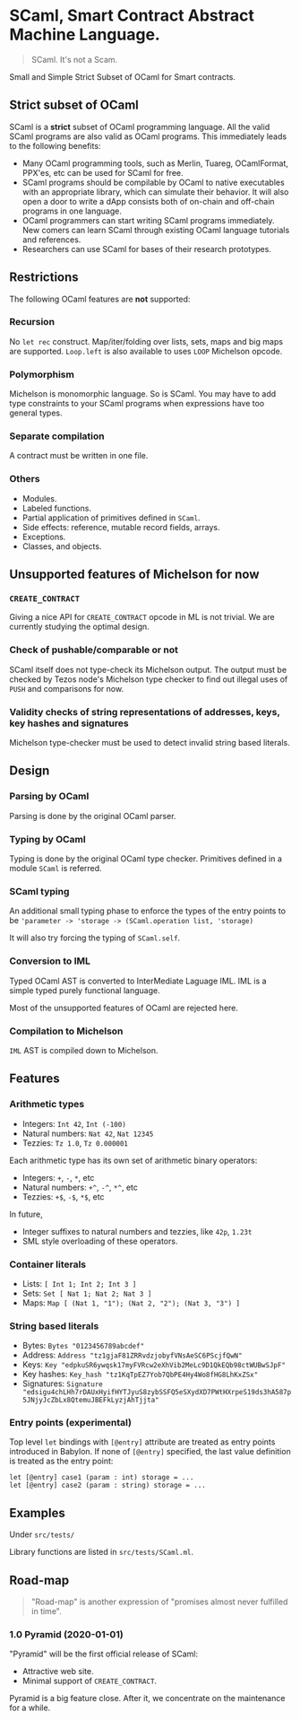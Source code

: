 # SCaml, Smart Contract Abstract Machine Language.

> SCaml.  It's not a Scam.

Small and Simple Strict Subset of OCaml for Smart contracts.

## Strict subset of OCaml

SCaml is a **strict** subset of OCaml programming language.
All the valid SCaml programs are also valid as OCaml programs.
This immediately leads to the following benefits:

* Many OCaml programming tools, such as Merlin, Tuareg, OCamlFormat, PPX'es, etc can be used for SCaml for free.
* SCaml programs should be compilable by OCaml to native executables with an appropriate library, which can simulate their behavior.  It will also open a door to write a dApp consists both of on-chain and off-chain programs in one language.
* OCaml programmers can start writing SCaml programs immediately.  New comers can learn SCaml through existing OCaml language tutorials and references.
* Researchers can use SCaml for bases of their research prototypes.

## Restrictions

The following OCaml features are **not** supported:

### Recursion

No `let rec` construct.  Map/iter/folding over lists, sets, maps and big maps are supported.  `Loop.left` is also available to uses `LOOP` Michelson opcode.

### Polymorphism

Michelson is monomorphic language.  So is SCaml.
You may have to add type constraints to your SCaml programs when expressions have too general types.

### Separate compilation

A contract must be written in one file.

### Others

* Modules.
* Labeled functions.
* Partial application of primitives defined in `SCaml`.
* Side effects: reference, mutable record fields, arrays.
* Exceptions.
* Classes, and objects.

## Unsupported features of Michelson for now

### `CREATE_CONTRACT`

Giving a nice API for `CREATE_CONTRACT` opcode in ML is not trivial.
We are currently studying the optimal design.

### Check of pushable/comparable or not

SCaml itself does not type-check its Michelson output.  The output
must be checked by Tezos node's Michelson type checker to find out
illegal uses of `PUSH` and comparisons for now.

### Validity checks of string representations of addresses, keys, key hashes and signatures

Michelson type-checker must be used to detect invalid string based literals.

## Design

### Parsing by OCaml

Parsing is done by the original OCaml parser.

### Typing by OCaml

Typing is done by the original OCaml type checker.
Primitives defined in a module `SCaml` is referred.

### SCaml typing 

An additional small typing phase to enforce the types of the entry points
to be `'parameter -> 'storage -> (SCaml.operation list, 'storage)`

It will also try forcing the typing of `SCaml.self`.

### Conversion to IML

Typed OCaml AST is converted to InterMediate Laguage IML.
IML is a simple typed purely functional language.

Most of the unsupported features of OCaml are rejected here.

### Compilation to Michelson

`IML` AST is compiled down to Michelson.

## Features

### Arithmetic types

* Integers: `Int 42`, `Int (-100)`
* Natural numbers: `Nat 42`, `Nat 12345`
* Tezzies: `Tz 1.0`, `Tz 0.000001`

Each arithmetic type has its own set of arithmetic binary operators:

* Integers: `+`, `-`, `*`, etc
* Natural numbers: `+^`, `-^`, `*^`, etc
* Tezzies: `+$`, `-$`, `*$`, etc

In future,

* Integer suffixes to natural numbers and tezzies, like `42p`, `1.23t`
* SML style overloading of these operators.

### Container literals

* Lists: `[ Int 1; Int 2; Int 3 ]`
* Sets: `Set [ Nat 1; Nat 2; Nat 3 ]`
* Maps: `Map [ (Nat 1, "1"); (Nat 2, "2"); (Nat 3, "3") ]`

### String based literals

* Bytes: `Bytes "0123456789abcdef"`
* Address: `Address "tz1gjaF81ZRRvdzjobyfVNsAeSC6PScjfQwN"`
* Keys: `Key "edpkuSR6ywqsk17myFVRcw2eXhVib2MeLc9D1QkEQb98ctWUBwSJpF"`
* Key hashes: `Key_hash "tz1KqTpEZ7Yob7QbPE4Hy4Wo8fHG8LhKxZSx"`
* Signatures: `Signature "edsigu4chLHh7rDAUxHyifHYTJyuS8zybSSFQ5eSXydXD7PWtHXrpeS19ds3hA587p5JNjyJcZbLx8QtemuJBEFkLyzjAhTjjta"`

### Entry points (experimental)

Top level `let` bindings with `[@entry]` attribute are treated as entry points introduced in Babylon.  If none of `[@entry]` specified, the last value definition is treated as the entry point:

```
let [@entry] case1 (param : int) storage = ...
let [@entry] case2 (param : string) storage = ...
```

## Examples

Under `src/tests/`

Library functions are listed in `src/tests/SCaml.ml`.

## Road-map

> "Road-map" is another expression of "promises almost never fulfilled in time". 

### 1.0 Pyramid (2020-01-01)

"Pyramid" will be the first official release of SCaml:

* Attractive web site.
* Minimal support of `CREATE_CONTRACT`.

Pyramid is a big feature close.  After it, we concentrate on the maintenance
for a while.
